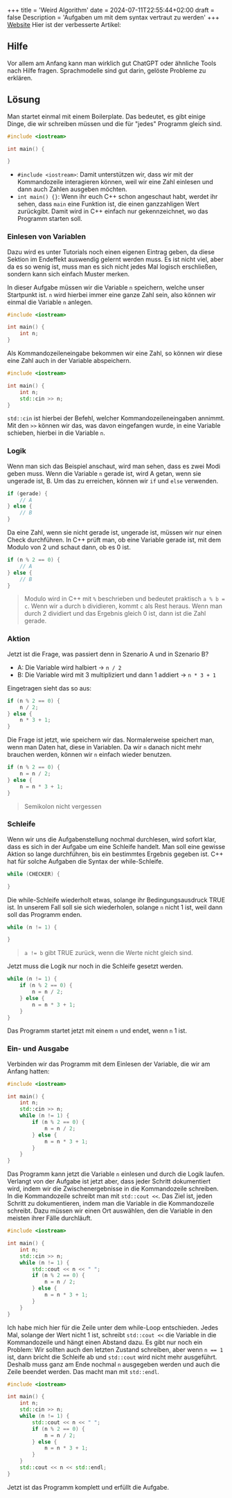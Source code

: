 +++
title = 'Weird Algorithm'
date = 2024-07-11T22:55:44+02:00
draft = false
Description = 'Aufgaben um mit dem syntax vertraut zu werden'
+++
[Website](https://cses.fi/problemset/task/1068)
Hier ist der verbesserte Artikel:

## Hilfe
Vor allem am Anfang kann man wirklich gut ChatGPT oder ähnliche Tools nach Hilfe fragen. Sprachmodelle sind gut darin, gelöste Probleme zu erklären.

## Lösung
Man startet einmal mit einem Boilerplate. Das bedeutet, es gibt einige Dinge, die wir schreiben müssen und die für "jedes" Programm gleich sind.

```cpp
#include <iostream>

int main() {

}
```

- `#include <iostream>`: Damit unterstützen wir, dass wir mit der Kommandozeile interagieren können, weil wir eine Zahl einlesen und dann auch Zahlen ausgeben möchten.
- `int main() {}`: Wenn ihr euch C++ schon angeschaut habt, werdet ihr sehen, dass `main` eine Funktion ist, die einen ganzzahligen Wert zurückgibt. Damit wird in C++ einfach nur gekennzeichnet, wo das Programm starten soll.

### Einlesen von Variablen
Dazu wird es unter Tutorials noch einen eigenen Eintrag geben, da diese Sektion im Endeffekt auswendig gelernt werden muss. Es ist nicht viel, aber da es so wenig ist, muss man es sich nicht jedes Mal logisch erschließen, sondern kann sich einfach Muster merken.

In dieser Aufgabe müssen wir die Variable `n` speichern, welche unser Startpunkt ist. `n` wird hierbei immer eine ganze Zahl sein, also können wir einmal die Variable `n` anlegen.

```cpp
#include <iostream>

int main() {
    int n;
}
```

Als Kommandozeileneingabe bekommen wir eine Zahl, so können wir diese eine Zahl auch in der Variable abspeichern.

```cpp
#include <iostream>

int main() {
    int n;
    std::cin >> n;
}
```

`std::cin` ist hierbei der Befehl, welcher Kommandozeileneingaben annimmt. Mit den `>>` können wir das, was davon eingefangen wurde, in eine Variable schieben, hierbei in die Variable `n`.

### Logik
Wenn man sich das Beispiel anschaut, wird man sehen, dass es zwei Modi geben muss. Wenn die Variable `n` gerade ist, wird A getan, wenn sie ungerade ist, B. Um das zu erreichen, können wir `if` und `else` verwenden.

```cpp
if (gerade) {
    // A
} else {
    // B
}
```

Da eine Zahl, wenn sie nicht gerade ist, ungerade ist, müssen wir nur einen Check durchführen. In C++ prüft man, ob eine Variable gerade ist, mit dem Modulo von 2 und schaut dann, ob es 0 ist.

```cpp
if (n % 2 == 0) {
    // A
} else {
    // B
}
```

> Modulo wird in C++ mit `%` beschrieben und bedeutet praktisch `a % b = c`. Wenn wir `a` durch `b` dividieren, kommt `c` als Rest heraus. Wenn man durch 2 dividiert und das Ergebnis gleich 0 ist, dann ist die Zahl gerade.

### Aktion
Jetzt ist die Frage, was passiert denn in Szenario A und in Szenario B?
- A: Die Variable wird halbiert -> `n / 2`
- B: Die Variable wird mit 3 multipliziert und dann 1 addiert -> `n * 3 + 1`

Eingetragen sieht das so aus:

```cpp
if (n % 2 == 0) {
    n / 2;
} else {
    n * 3 + 1;
}
```

Die Frage ist jetzt, wie speichern wir das. Normalerweise speichert man, wenn man Daten hat, diese in Variablen. Da wir `n` danach nicht mehr brauchen werden, können wir `n` einfach wieder benutzen.

```cpp
if (n % 2 == 0) {
    n = n / 2;
} else {
    n = n * 3 + 1;
}
```

> Semikolon nicht vergessen

### Schleife
Wenn wir uns die Aufgabenstellung nochmal durchlesen, wird sofort klar, dass es sich in der Aufgabe um eine Schleife handelt. Man soll eine gewisse Aktion so lange durchführen, bis ein bestimmtes Ergebnis gegeben ist. C++ hat für solche Aufgaben die Syntax der while-Schleife.

```cpp
while (CHECKER) {

}
```

Die while-Schleife wiederholt etwas, solange ihr Bedingungsausdruck TRUE ist. In unserem Fall soll sie sich wiederholen, solange `n` nicht 1 ist, weil dann soll das Programm enden.

```cpp
while (n != 1) {

}
```

> `a != b` gibt TRUE zurück, wenn die Werte nicht gleich sind.

Jetzt muss die Logik nur noch in die Schleife gesetzt werden.

```cpp
while (n != 1) {
    if (n % 2 == 0) {
        n = n / 2;
    } else {
        n = n * 3 + 1;
    }
}
```

Das Programm startet jetzt mit einem `n` und endet, wenn `n` 1 ist.

### Ein- und Ausgabe
Verbinden wir das Programm mit dem Einlesen der Variable, die wir am Anfang hatten:

```cpp
#include <iostream>

int main() {
    int n;
    std::cin >> n;
    while (n != 1) {
        if (n % 2 == 0) {
            n = n / 2;
        } else {
            n = n * 3 + 1;
        }
    }
}
```

Das Programm kann jetzt die Variable `n` einlesen und durch die Logik laufen. Verlangt von der Aufgabe ist jetzt aber, dass jeder Schritt dokumentiert wird, indem wir die Zwischenergebnisse in die Kommandozeile schreiben. In die Kommandozeile schreibt man mit `std::cout <<`. Das Ziel ist, jeden Schritt zu dokumentieren, indem man die Variable in die Kommandozeile schreibt. Dazu müssen wir einen Ort auswählen, den die Variable in den meisten ihrer Fälle durchläuft.

```cpp
#include <iostream>

int main() {
    int n;
    std::cin >> n;
    while (n != 1) {
        std::cout << n << " ";
        if (n % 2 == 0) {
            n = n / 2;
        } else {
            n = n * 3 + 1;
        }
    }
}
```

Ich habe mich hier für die Zeile unter dem while-Loop entschieden. Jedes Mal, solange der Wert nicht 1 ist, schreibt `std::cout <<` die Variable in die Kommandozeile und hängt einen Abstand dazu. Es gibt nur noch ein Problem: Wir sollten auch den letzten Zustand schreiben, aber wenn `n == 1` ist, dann bricht die Schleife ab und `std::cout` wird nicht mehr ausgeführt. Deshalb muss ganz am Ende nochmal `n` ausgegeben werden und auch die Zeile beendet werden. Das macht man mit `std::endl`.

```cpp
#include <iostream>

int main() {
    int n;
    std::cin >> n;
    while (n != 1) {
        std::cout << n << " ";
        if (n % 2 == 0) {
            n = n / 2;
        } else {
            n = n * 3 + 1;
        }
    }
    std::cout << n << std::endl;
}
```

Jetzt ist das Programm komplett und erfüllt die Aufgabe.
